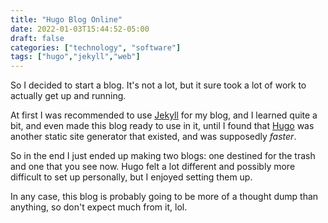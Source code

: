 ```yaml
---
title: "Hugo Blog Online"
date: 2022-01-03T15:44:52-05:00
draft: false
categories: ["technology", "software"]
tags: ["hugo","jekyll","web"]
---
```


So I decided to start a blog. It's not a lot, but it sure took a lot of work to actually get up and running. 

At first I was recommended to use [Jekyll][jekyll] for my blog, and I learned quite a bit, and even made this blog ready to use in it, until I found that [Hugo][hugo] was another static site generator that existed, and was supposedly *faster*.

So in the end I just ended up making two blogs: one destined for the trash and one that you see now. Hugo felt a lot different and possibly more difficult to set up personally, but I enjoyed setting them up.

In any case, this blog is probably going to be more of a thought dump than anything, so don't expect much from it, lol.

[jekyll]: https://jekyllrb.com/
[hugo]: https://gohugo.io/
